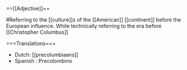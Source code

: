 ==[[Adjective]]==

#Referring to the [[culture]]s of the [[American]] [[continent]] before the European influence. While technically referring to the era before [[Christopher Columbus]]

===Translations===
* Dutch: [[precolumbiaans]]
* Spanish : Precolombino